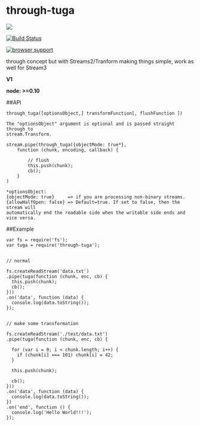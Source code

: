 # through-tuga

<a href="https://nodei.co/npm/through-tuga/"><img src="https://nodei.co/npm/through-tuga.png"></a>

[![Build Status](https://travis-ci.org/joaquimserafim/through-tuga.png?branch=master)](https://travis-ci.org/joaquimserafim/through-tuga)

[![browser support](https://ci.testling.com/joaquimserafim/through-tuga.png)](https://ci.testling.com/joaquimserafim/through-tuga)


through concept but with Streams2/Tranform making things simple, work as well for Stream3

**V1**

**node: >=0.10**

##API

    through_tuga([optionsObject,] transformFunction[, flushFunction ])
    
    The "optionsObject" argument is optional and is passed straight through to
    stream.Transform.
    
    stream.pipe(through_tuga({objectMode: true*}, 
        function (chunk, encoding, callback) {
        
            // flush
            this.push(chunk);
            cb();
        }
    )
    
    *optionsObject:
    {objectMode: true}     => if you are processing non-binary streams.
    {allowHalfOpen: false} => Default=true. If set to false, then the stream will 
    automatically end the readable side when the writable side ends and vice versa.
    
    
    
                
  

##Example
    
    
    var fs = require('fs');
    var tuga = require('through-tuga');
    
    
    // normal 
    
    fs.createReadStream('data.txt')
    .pipe(tuga(function (chunk, enc, cb) {
      this.push(chunk);
      cb();
    }))
    .on('data', function (data) {
      console.log(data.toString());
    });
    
    
    // make some transformation 
      
    fs.createReadStream('./test/data.txt')
    .pipe(tuga(function (chunk, enc, cb) {
      
      for (var i = 0; i < chunk.length; i++) {
        if (chunk[i] === 101) chunk[i] = 42;
      }
    
      this.push(chunk);
    
      cb();
    }))
    .on('data', function (data) {
      console.log(data.toString());
    })
    .on('end', function () {
      console.log('Hello World!!!');
    });
    
